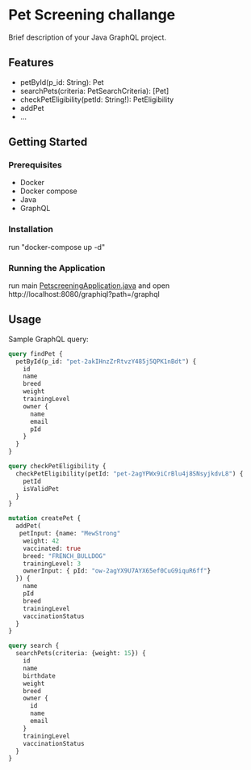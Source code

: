 # Pet Screening challange

Brief description of your Java GraphQL project.

## Features

-  petById(p_id: String): Pet 
- searchPets(criteria: PetSearchCriteria): [Pet]
- checkPetEligibility(petId: String!): PetEligibility
- addPet
- ...

## Getting Started

### Prerequisites

- Docker
- Docker compose
- Java
- GraphQL

### Installation

run "docker-compose up -d"


### Running the Application

run main [PetscreeningApplication.java](src%2Fmain%2Fjava%2Fcom%2Fexample%2Fdemo%2FPetscreeningApplication.java)
and  open
http://localhost:8080/graphiql?path=/graphql
## Usage

Sample GraphQL query:

```graphql
query findPet {
  petById(p_id: "pet-2akIHnzZrRtvzY485j5QPK1nBdt") {
    id
    name
    breed
    weight
    trainingLevel
    owner {
      name
      email
      pId
    }
  }
}

query checkPetEligibility {
  checkPetEligibility(petId: "pet-2agYPWx9iCrBlu4j8SNsyjkdvL8") {
    petId
    isValidPet
  }
}

mutation createPet {
  addPet(
   petInput: {name: "MewStrong"
    weight: 42
    vaccinated: true
    breed: "FRENCH_BULLDOG"
    trainingLevel: 3
    ownerInput: { pId: "ow-2agYX9U7AYX65ef0CuG9iquR6ff"}
  }) {
    name
    pId
    breed
    trainingLevel
    vaccinationStatus
  }
}

query search {
  searchPets(criteria: {weight: 15}) {
    id
    name
    birthdate
    weight
    breed
    owner {
      id
      name
      email
    }
    trainingLevel
    vaccinationStatus
  }
}


